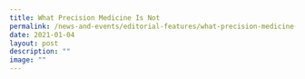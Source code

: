 ```yaml
---
title: What Precision Medicine Is Not
permalink: /news-and-events/editorial-features/what-precision-medicine-is-not/
date: 2021-01-04
layout: post
description: ""
image: ""
---
```

